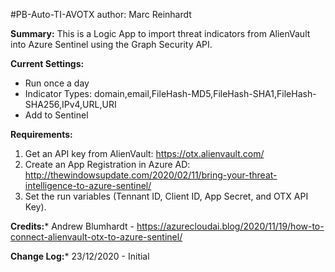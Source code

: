 #PB-Auto-TI-AVOTX
author: Marc Reinhardt

**Summary:**
This is a Logic App to import threat indicators from AlienVault into Azure Sentinel using the Graph Security API.

**Current Settings:**
-	Run once a day
-	Indicator Types: domain,email,FileHash-MD5,FileHash-SHA1,FileHash-SHA256,IPv4,URL,URI
-	Add to Sentinel


**Requirements:**
1.	Get an API key from AlienVault: https://otx.alienvault.com/
2.	Create an App  Registration in Azure AD: http://thewindowsupdate.com/2020/02/11/bring-your-threat-intelligence-to-azure-sentinel/
4.	Set the run variables (Tennant ID, Client ID, App Secret, and OTX API Key).

**Credits:***
Andrew Blumhardt - https://azurecloudai.blog/2020/11/19/how-to-connect-alienvault-otx-to-azure-sentinel/ 

**Change Log:***
23/12/2020 - Initial